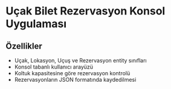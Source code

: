 # Uçak Bilet Rezervasyon Konsol Uygulaması

## Özellikler
- Uçak, Lokasyon, Uçuş ve Rezervasyon entity sınıfları
- Konsol tabanlı kullanıcı arayüzü
- Koltuk kapasitesine göre rezervasyon kontrolü
- Rezervasyonların JSON formatında kaydedilmesi

